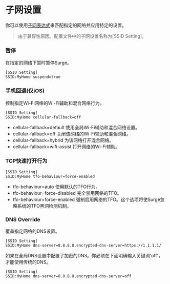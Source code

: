 # 子网设置

你可以使用[子网表达式](../rule/subnet.md)来匹配指定的网络并应用特定的设置。

> 由于兼容性原因。配置文件中的子网设置名称为[SSID Setting]。

### 暂停

在指定的网络下暂时暂停Surge。

```
[SSID Setting]
SSID:MyHome suspend=true
```

### 手机回退(仅iOS)

控制指定Wi-Fi网络的Wi-Fi辅助和混合网络行为。

```
[SSID Setting]
SSID:MyHome cellular-fallback=off
```

- cellular-fallback=default
  使用全局Wi-Fi辅助和混合网络设置。
- cellular-fallback=off
  关闭该网络的Wi-Fi辅助和混合网络。
- cellular-fallback=hybrid
  为该网络打开混合网络。
- cellular-fallback=wifi-assist
  打开网络的Wi-Fi辅助。

### TCP快速打开行为

```
[SSID Setting]
SSID:MyHome tfo-behaviour=force-enabled
```

- tfo-behaviour=auto
使用默认的TFO行为。
- tfo-behaviour=force-disabled
完全禁用网络的TFO。
- tfo-behaviour=force-enabled
强制启用网络的TFO。这个选项将使Surge忽略系统的TFO黑洞检测机制。

### DNS Override

覆盖指定网络的DNS设置。

```
[SSID Setting]
SSID:MyHome dns-server=8.8.8.8,encrypted-dns-server=https://1.1.1.1/
```

如果在全局DNS设置中配置了加密的DNS。你必须在下面明确输入关键词'off'，才能使用传统的DNS。

```
[SSID Setting]
SSID:MyHome dns-server=8.8.8.8,encrypted-dns-server=off
```